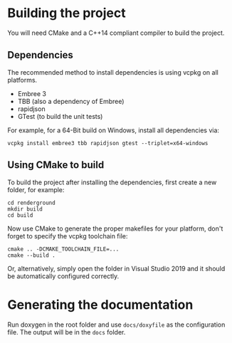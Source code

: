 # Building the project

You will need CMake and a C++14 compliant compiler to build the project.

## Dependencies

The recommended method to install dependencies is using vcpkg on all platforms.

- Embree 3
- TBB (also a dependency of Embree)
- rapidjson
- GTest (to build the unit tests)

For example, for a 64-Bit build on Windows, install all dependencies via:

```
vcpkg install embree3 tbb rapidjson gtest --triplet=x64-windows
```

## Using CMake to build

To build the project after installing the dependencies, first create a new folder, for example:

```
cd renderground
mkdir build
cd build
```

Now use CMake to generate the proper makefiles for your platform, don't forget to specify the vcpkg toolchain file:

```
cmake .. -DCMAKE_TOOLCHAIN_FILE=...
cmake --build .
```

Or, alternatively, simply open the folder in Visual Studio 2019 and it should be automatically configured correctly.

# Generating the documentation

Run doxygen in the root folder and use `docs/doxyfile` as the configuration file. The output will be in the `docs` folder.